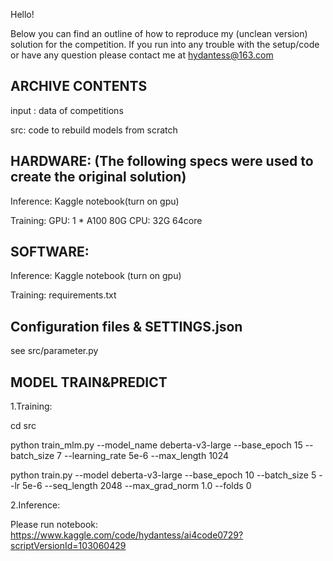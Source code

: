 Hello!

Below you can find an outline of how to reproduce my (unclean version) solution for the <ai4code> competition.
If you run into any trouble with the setup/code or have any question please contact me at <hydantess@163.com>

## ARCHIVE CONTENTS
input : data of competitions 

src: code to rebuild models from scratch 

## HARDWARE: (The following specs were used to create the original solution)
Inference: Kaggle notebook(turn on gpu) 

Training:
GPU: 1 * A100 80G 
CPU: 32G 64core

## SOFTWARE:
Inference: Kaggle notebook (turn on gpu)

Training: requirements.txt

## Configuration files & SETTINGS.json
see src/parameter.py

## MODEL TRAIN&PREDICT
1.Training:

cd src

python train_mlm.py --model_name deberta-v3-large --base_epoch 15 --batch_size 7 --learning_rate 5e-6 --max_length 1024

python train.py --model deberta-v3-large --base_epoch 10 --batch_size 5 --lr 5e-6 --seq_length 2048 --max_grad_norm 1.0 --folds 0  

2.Inference:

Please run notebook: https://www.kaggle.com/code/hydantess/ai4code0729?scriptVersionId=103060429

